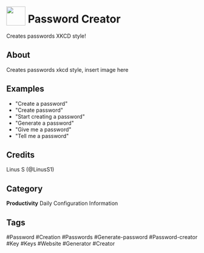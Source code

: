 # <img src="https://raw.githack.com/FortAwesome/Font-Awesome/master/svgs/solid/key.svg" card_color="#FD9E66" width="50" height="50" style="vertical-align:bottom"/> Password Creator
Creates passwords XKCD style!

## About
Creates passwords xkcd style, insert image here

## Examples
* "Create a password"
* "Create password"
* "Start creating a password"
* "Generate a password"
* "Give me a password"
* "Tell me a password"

## Credits
Linus S (@LinusS1)

## Category
**Productivity**
Daily
Configuration
Information

## Tags
#Password
#Creation
#Passwords
#Generate-password
#Password-creator
#Key
#Keys
#Website
#Generator
#Creator

